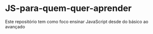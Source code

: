 # JS-para-quem-quer-aprender
Este repositório tem como foco ensinar JavaScript desde do básico ao avançado
